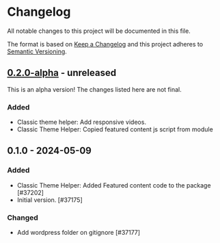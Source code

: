 # Changelog

All notable changes to this project will be documented in this file.

The format is based on [Keep a Changelog](https://keepachangelog.com/en/1.0.0/)
and this project adheres to [Semantic Versioning](https://semver.org/spec/v2.0.0.html).

## [0.2.0-alpha] - unreleased

This is an alpha version! The changes listed here are not final.

### Added
- Classic theme helper: Add responsive videos.
- Classic Theme Helper: Copied featured content js script from module

## 0.1.0 - 2024-05-09
### Added
- Classic Theme Helper: Added Featured content code to the package [#37202]
- Initial version. [#37175]

### Changed
- Add wordpress folder on gitignore [#37177]

[0.2.0-alpha]: https://github.com/Automattic/jetpack-classic-theme-helper/compare/v0.1.0...v0.2.0-alpha
